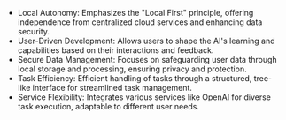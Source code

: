 - Local Autonomy: Emphasizes the "Local First" principle, offering independence from centralized cloud services and enhancing data security.
- User-Driven Development: Allows users to shape the AI's learning and capabilities based on their interactions and feedback.
- Secure Data Management: Focuses on safeguarding user data through local storage and processing, ensuring privacy and protection.
- Task Efficiency: Efficient handling of tasks through a structured, tree-like interface for streamlined task management.
- Service Flexibility: Integrates various services like OpenAI for diverse task execution, adaptable to different user needs.